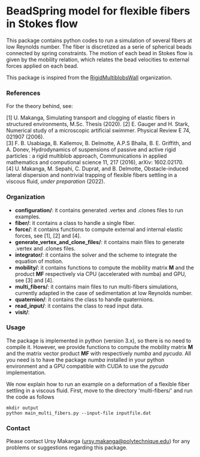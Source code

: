 # BeadSpring model for flexible fibers in Stokes flow

This package contains python codes to run a simulation of several fibers at low Reynolds number. The fiber is
discretized as a serie of spherical beads connected by spring constraints. The motion of each bead in Stokes flow is
given by the mobility relation, which relates the bead velocities to external forces applied on each bead.

This package is inspired from the [RigidMultiblobsWall](https://github.com/stochasticHydroTools/RigidMultiblobsWall) organization.

### References
For the theory behind, see:

[1] U. Makanga, Simulating transport and clogging of elastic fibers in structured environments, M.Sc. Thesis (2020).
[2] E. Gauger and H. Stark, Numerical study of a microscopic artificial swimmer. Physical Review E 74, 021907 (2006).   
[3] F. B. Usabiaga, B. Kallemov, B. Delmotte, A.P.S Bhalla, B. E. Griffith, and A. Donev, Hydrodynamics of suspensions
of passive and active rigid particles : a rigid multiblob approach, Communications in applied mathematics and
computional science 11, 217 (2016), arXiv: 1602.02170.  
[4] U. Makanga, M. Sepahi, C. Duprat, and B. Delmotte, Obstacle-induced lateral dispersion and nontrivial trapping of
flexible fibers settling in a viscous fluid, _under preparation_ (2022).  

### Organization
* **configuration/**: it contains generated .vertex and .clones files to run examples.
* **fiber/**: it contains a class to handle a single fiber.
* **force/**: it contains functions to compute external and internal elastic forces, see [1], [2] and [4]. 
* **generate_vertex_and_clone_files/**: it contains main files to generate .vertex and .clones files.
* **integrator/**: it contains the solver and the scheme to integrate the equation of motion.
* **mobility/**: it contains functions to compute the mobility matrix **M** and the product **MF** respectively via  CPU (accelerated with numba) and GPU, see [3] and [4].
* **multi_fibers/**: it contains main files to run multi-fibers simulations, currently adapted in the case of  sedimentation at low Reynolds number.
* **quaternion/**: it contains the class to handle quaternions.
* **read_input/**: it contains the class to read input data.
* **visit/**:

### Usage
The package is implemented in python (version 3.x), so there is no need to compile it. However, we provide functions to
compute the mobility matrix **M** and the matrix vector product **MF** with respectively _numba_ and _pycuda_. All you
need is to have the package _numba_ installed in your python environment and a GPU compatible with CUDA to use the
_pycuda_ implementation.

We now explain how to run an example on a deformation of a flexible fiber settling in a viscous fluid. First, move to
the directory 'multi-fibers/' and run the code as follows

```
mkdir output
python main_multi_fibers.py --input-file inputfile.dat
```

### Contact
Please contact Ursy Makanga (ursy.makanga@polytechnique.edu) for any problems or suggestions regarding this package. 



